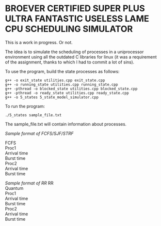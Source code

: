 # BROEVER CERTIFIED SUPER PLUS ULTRA FANTASTIC USELESS LAME CPU SCHEDULING SIMULATOR

This is a work in progress. Or not.

The idea is to simulate the scheduling of processes in a uniprocessor environment using all the outdated C libraries for linux (it was a requirement of the assignment, thanks to which I had to commit a lot of sins). 

To use the program, build the state processes as follows:
```g++ -o new_state utilities.cpp new_state.cpp
g++ -o exit_state utilities.cpp exit_state.cpp
g++ -o running_state utilities.cpp running_state.cpp
g++ -pthread -o blocked_state utilities.cpp blocked_state.cpp
g++ -pthread -o ready_state utilities.cpp ready_state.cpp
g++ -o 5_states 5_state_model_simulator.cpp
```

To run the program:

```
./5_states sample_file.txt
```

The sample_file.txt will contain information about processes.

*Sample format of FCFS/SJF/STRF*

FCFS  
Proc1  
Arrival time  
Burst time  
Proc2  
Arrival time  
Burst time  

*Sample format of RR*
RR  
Quantum  
Proc1  
Arrival time  
Burst time  
Proc2  
Arrival time  
Burst time  


